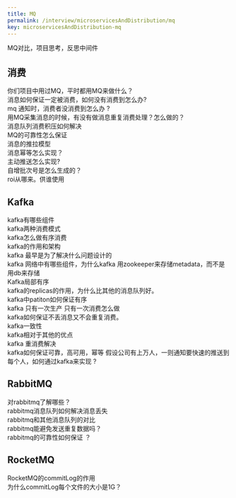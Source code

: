 ```yaml
---
title: MQ
permalink: /interview/microservicesAndDistribution/mq
key: microservicesAndDistribution-mq
---
```


MQ对比，项目思考，反思中间件  

## 消费

你们项目中用过MQ，平时都用MQ来做什么？  
消息如何保证一定被消费，如何没有消费到怎么办?  
mq 通知时，消费者没消费到怎么办  ?  
用MQ采集消息的时候，有没有做消息重复消费处理？怎么做的？  
消息队列消费积压如何解决  
MQ的可靠性怎么保证  
消息的推拉模型   
消息幂等怎么实现？  
主动推送怎么实现?  
自增批次号是怎么生成的？   
roi从哪来。供谁使用  

## Kafka

kafka有哪些组件  
kafka两种消费模式  
kafka怎么做有序消费  
kafka的作用和架构  
kafka 最早是为了解决什么问题设计的  
kafka 网络中有哪些组件，为什么kafka 用zookeeper来存储metadata，而不是用db来存储  
Kafka局部有序  
kafka的replicas的作用，为什么比其他的消息队列好。  
kafka中patiton如何保证有序  
kafka 只有一次生产 只有一次消费怎么做  
kafka如何保证不丢消息又不会重复消费。  
kafka一致性  
kafka相对于其他的优点   
kafka 重消费解决  
kafka如何保证可靠，高可用，幂等
假设公司有上万人，一则通知要快速的推送到每个人，如何通过kafka来实现 ?  

## RabbitMQ

对rabbitmq了解哪些？   
rabbitmq消息队列如何解决消息丢失  
rabbitmq和其他消息队列的对比   
rabbitmq能避免发送重复数据吗？  
rabbitmq的可靠性如何保证 ？  

## RocketMQ

RocketMQ的commitLog的作用    
为什么commitLog每个文件的大小是1G？   